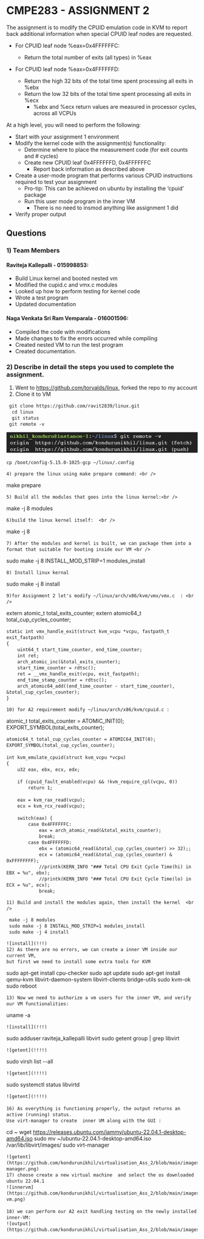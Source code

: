 # CMPE283 - ASSIGNMENT 2

The assignment is to modify the CPUID emulation code in KVM to report back additional information when special CPUID leaf nodes are requested.

* For CPUID leaf node %eax=0x4FFFFFFC:
  * Return the total number of exits (all types) in %eax

* For CPUID leaf node %eax=0x4FFFFFFD:
  * Return the high 32 bits of the total time spent processing all exits in %ebx 
  * Return the low 32 bits of the total time spent processing all exits in %ecx 
    * %ebx and %ecx return values are measured in processor cycles, across all VCPUs

At a high level, you will need to perform the following:
* Start with your assignment 1 environment 
* Modify the kernel code with the assignment(s) functionality:
  * Determine where to place the measurement code (for exit counts and # cycles)
  * Create new CPUID leaf 0x4FFFFFFD, 0x4FFFFFFC
    * Report back information as described above 
* Create a user-mode program that performs various CPUID instructions required to test your
assignment
  * Pro-tip: This can be achieved on ubuntu by installing the ‘cpuid’ package
  * Run this user mode program in the inner VM
    * There is no need to insmod anything like assignment 1 did
* Verify proper output

## Questions



### 1) Team Members

#### Raviteja Kallepalli - 015998853:
* Build Linux kernel and booted nested vm
* Modified the cupid.c and vmx.c modules
* Looked up how to perform testing for kernel code
* Wrote a test program
* Updated documentation

#### Naga Venkata Sri Ram Vemparala - 016001596:
* Compiled the code with modifications
* Made changes to fix the errors occurred while compiling
* Created nested VM to run the test program
* Created documentation.



### 2) Describe in detail the steps you used to complete the assignment.

1) Went to https://github.com/torvalds/linux, forked the repo to my account <br />
2) Clone it to VM  <br />
```
 git clone https://github.com/ravit2839/linux.git
  cd linux
  git status
 git remote -v 
```
![git remote -v](https://github.com/kondurunikhil/virtualisation_Ass_2/blob/main/images/git_remote_v.png)
```
cp /boot/config-5.15.0-1025-gcp ~/linux/.config
```

```
4) prepare the linux using make prepare command: <br />
```
make prepare
```
5) Build all the modules that goes into the linux kernel:<br />
```
make -j 8 modules
```
6)build the linux kernel itself:  <br />
```
make -j 8
```
7) After the modules and kernel is built, we can package them into a format that suitable for booting inside our VM <br />
```
sudo make -j 8 INSTALL_MOD_STRIP=1 modules_install
```
8) Install linux kernal 
```
sudo make -j 8 install
```
9)for Assignment 2 let's modify ~/linux/arch/x86/kvm/vmx/vmx.c  : <br />
```
  extern atomic_t total_exits_counter;
    extern atomic64_t total_cup_cycles_counter;

    static int vmx_handle_exit(struct kvm_vcpu *vcpu, fastpath_t exit_fastpath)
    {
        uint64_t start_time_counter, end_time_counter;
        int ret;
        arch_atomic_inc(&total_exits_counter);
        start_time_counter = rdtsc();
        ret = __vmx_handle_exit(vcpu, exit_fastpath);
        end_time_stamp_counter = rdtsc();
        arch_atomic64_add((end_time_counter - start_time_counter), &total_cup_cycles_counter);
    }
```
10) for A2 requirement modify ~/linux/arch/x86/kvm/cpuid.c :
```
atomic_t total_exits_counter = ATOMIC_INIT(0);
    EXPORT_SYMBOL(total_exits_counter);

    atomic64_t total_cup_cycles_counter = ATOMIC64_INIT(0);
    EXPORT_SYMBOL(total_cup_cycles_counter);

    int kvm_emulate_cpuid(struct kvm_vcpu *vcpu)
    {
        u32 eax, ebx, ecx, edx;

        if (cpuid_fault_enabled(vcpu) && !kvm_require_cpl(vcpu, 0))
            return 1;

        eax = kvm_rax_read(vcpu);
        ecx = kvm_rcx_read(vcpu);

        switch(eax) {
            case 0x4FFFFFFC:
                eax = arch_atomic_read(&total_exits_counter);
                break;
            case 0x4FFFFFFD:
                ebx = (atomic64_read(&total_cup_cycles_counter) >> 32);;
                ecx = (atomic64_read(&total_cup_cycles_counter) & 0xFFFFFFFF);
                //printk(KERN_INFO "### Total CPU Exit Cycle Time(hi) in EBX = %u", ebx);
                //printk(KERN_INFO "### Total CPU Exit Cycle Time(lo) in ECX = %u", ecx);
                break;
```
11) Build and install the modules again, then install the kernel  <br />
```
     make -j 8 modules
     sudo make -j 8 INSTALL_MOD_STRIP=1 modules_install
     sudo make -j 4 install 
```
![install](!!!)
12) As there are no errors, we can create a inner VM inside our current VM,
but first we need to install some extra tools for KVM 
```
sudo apt-get install cpu-checker
sudo apt update
sudo apt-get install qemu-kvm libvirt-daemon-system libvirt-clients bridge-utils
sudo kvm-ok
sudo reboot
```
13) Now we need to authorize a vm users for the inner VM, and verify our VM functionalities:
```
  uname -a
```
![install](!!!)

```
  sudo adduser raviteja_kallepalli libvirt
  sudo getent group | grep libvirt 
```
![getent](!!!!)
```
   sudo virsh list --all
```
![getent](!!!!)

```
   sudo systemctl status libvirtd 
```   
![getent](!!!!)

16) As everything is functioning properly, the output returns an active (running) status.
Use virt-manager to create  inner VM along with the GUI :
```
cd ~
wget https://releases.ubuntu.com/jammy/ubuntu-22.04.1-desktop-amd64.iso
sudo mv ~/ubuntu-22.04.1-desktop-amd64.iso /var/lib/libvirt/images/
sudo virt-manager
```   
![getent](https://github.com/kondurunikhil/virtualisation_Ass_2/blob/main/images/virt-manager.png)
17) choose create a new virtual machine  and select the os downloaded ubuntu 22.04.1 
![innervm](https://github.com/kondurunikhil/virtualisation_Ass_2/blob/main/images/inner-vm.png)

18) we can perform our A2 exit handling testing on the newly installed inner-VM:
![output](https://github.com/kondurunikhil/virtualisation_Ass_2/blob/main/images/out_put.png)
